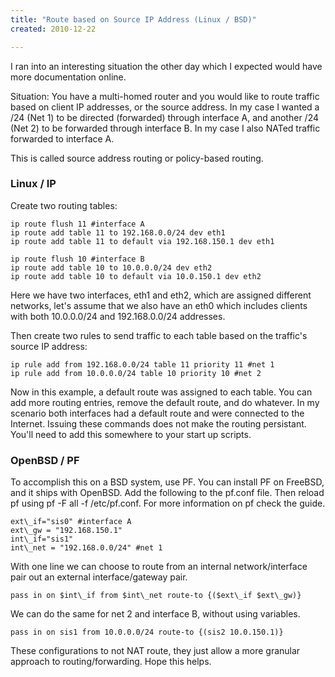 ```yaml
---
title: "Route based on Source IP Address (Linux / BSD)"
created: 2010-12-22

---
```


I ran into an interesting situation the other day which I expected would have more documentation online.

Situation: You have a multi-homed router and you would like to route traffic based on client IP addresses, or the source address. In my case I wanted a /24 (Net 1) to be directed (forwarded) through interface A, and another /24 (Net 2) to be forwarded through interface B. In my case I also NATed traffic forwarded to interface A.

This is called source address routing or policy-based routing.

<!--more-->

### Linux / IP

Create two routing tables:

```
ip route flush 11 #interface A
ip route add table 11 to 192.168.0.0/24 dev eth1
ip route add table 11 to default via 192.168.150.1 dev eth1
```

```
ip route flush 10 #interface B
ip route add table 10 to 10.0.0.0/24 dev eth2
ip route add table 10 to default via 10.0.150.1 dev eth2
```

Here we have two interfaces, eth1 and eth2, which are assigned different networks, let's assume that we also have an eth0 which includes clients with both 10.0.0.0/24 and 192.168.0.0/24 addresses.

Then create two rules to send traffic to each table based on the traffic's source IP address:

```
ip rule add from 192.168.0.0/24 table 11 priority 11 #net 1
ip rule add from 10.0.0.0/24 table 10 priority 10 #net 2
```

Now in this example, a default route was assigned to each table. You can add more routing entries, remove the default route, and do whatever. In my scenario both interfaces had a default route and were connected to the Internet. Issuing these commands does not make the routing persistant. You'll need to add this somewhere to your start up scripts.

### OpenBSD / PF

To accomplish this on a BSD system, use PF. You can install PF on FreeBSD, and it ships with OpenBSD. Add the following to the pf.conf file. Then reload pf using pf -F all -f /etc/pf.conf. For more information on pf check the guide.

```
ext\_if="sis0" #interface A
ext\_gw = "192.168.150.1"
int\_if="sis1"
int\_net = "192.168.0.0/24" #net 1
```

With one line we can choose to route from an internal network/interface pair out an external interface/gateway pair.

```
pass in on $int\_if from $int\_net route-to {($ext\_if $ext\_gw)}
```

We can do the same for net 2 and interface B, without using variables.

```
pass in on sis1 from 10.0.0.0/24 route-to {(sis2 10.0.150.1)}
```

These configurations to not NAT route, they just allow a more granular approach to routing/forwarding. Hope this helps.
